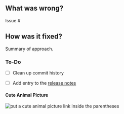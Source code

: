 ## What was wrong?

Issue #

## How was it fixed?

Summary of approach.

### To-Do

- [ ] Clean up commit history

* [ ] Add entry to the [release notes](https://github.com/libp2p/py-libp2p/blob/main/newsfragments/README.md)

#### Cute Animal Picture

![put a cute animal picture link inside the parentheses](<>)
